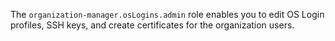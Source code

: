 The `organization-manager.osLogins.admin` role enables you to edit OS Login profiles, SSH keys, and create certificates for the organization users.